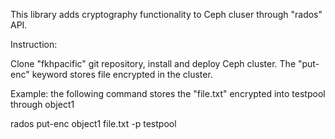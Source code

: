 


This library adds cryptography functionality to Ceph cluser through "rados" API. 

Instruction:

Clone "fkhpacific" git repository, install and deploy Ceph cluster. The "put-enc" keyword stores file encrypted in the cluster. 

Example: the following command stores the "file.txt" encrypted into testpool through object1

rados put-enc object1 file.txt -p testpool



